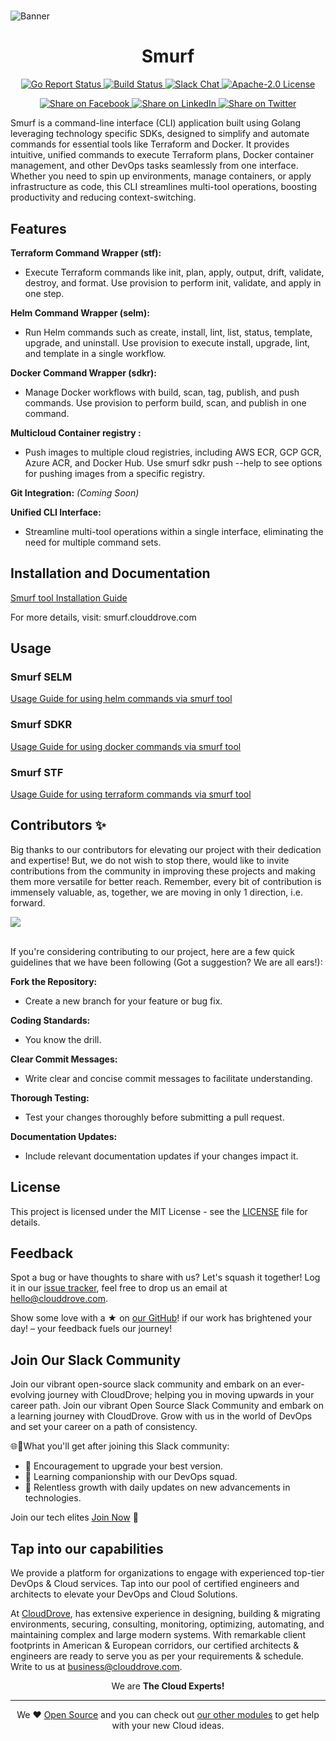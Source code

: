 # 
![Banner](https://github.com/clouddrove/terraform-module-template/assets/119565952/67a8a1af-2eb7-40b7-ae07-c94cde9ce062)
<h1 align="center">
    Smurf
</h1>

<p align="center">
    <a href="https://goreportcard.com/report/github.com/clouddrove/smurf">
        <img alt="Go Report Status" src="https://goreportcard.com/badge/github.com/clouddrove/smurf">
    </a>
    <a href="https://github.com/clouddrove/smurf/">
        <img alt="Build Status" src="https://img.shields.io/badge/test-passing-green">
    </a>
    <a href="https://www.launchpass.com/devops-talks">
        <img alt="Slack Chat" src="https://img.shields.io/badge/join%20slack-blue">
    </a>
  <a href="http://www.apache.org/licenses/LICENSE-2.0">
    <img alt="Apache-2.0 License" src="https://img.shields.io/badge/apache-2-0.svg">
  </a>
</p>


<p align="center">
<a href='https://facebook.com/sharer/sharer.php?u=https://github.com/clouddrove/smurf'>
  <img title="Share on Facebook" src="https://user-images.githubusercontent.com/50652676/62817743-4f64cb80-bb59-11e9-90c7-b057252ded50.png" />
</a>
<a href='https://www.linkedin.com/shareArticle?mini=true&title=smurf&url=https://github.com/clouddrove/smurf'>
  <img title="Share on LinkedIn" src="https://user-images.githubusercontent.com/50652676/62817742-4e339e80-bb59-11e9-87b9-a1f68cae1049.png" />
</a>
<a href='https://twitter.com/intent/tweet/?text=smurf&url=https://github.com/clouddrove/smurf'>
  <img title="Share on Twitter" src="https://user-images.githubusercontent.com/50652676/62817740-4c69db00-bb59-11e9-8a79-3580fbbf6d5c.png" />
</a>
</p>

Smurf is a command-line interface (CLI) application built using Golang leveraging technology specific SDKs, designed to simplify and automate commands for essential tools like Terraform and Docker. It provides intuitive, unified commands to execute Terraform plans, Docker container management, and other DevOps tasks seamlessly from one interface. Whether you need to spin up environments, manage containers, or apply infrastructure as code, this CLI streamlines multi-tool operations, boosting productivity and reducing context-switching.
## Features

**Terraform Command Wrapper (stf):** 
- Execute Terraform commands like init, plan, apply, output, drift, validate, destroy, and format. Use provision to perform init, validate, and apply in one step.

**Helm Command Wrapper (selm):**
- Run Helm commands such as create, install, lint, list, status, template, upgrade, and uninstall. Use provision to execute install, upgrade, lint, and template in a single workflow.

**Docker Command Wrapper (sdkr):**
- Manage Docker workflows with build, scan, tag, publish, and push commands. Use provision to perform build, scan, and publish in one command.

**Multicloud Container registry :**
- Push images to multiple cloud registries, including AWS ECR, GCP GCR, Azure ACR, and Docker Hub. Use smurf sdkr push --help to see options for pushing images from a specific registry.

**Git Integration:** *(Coming Soon)*

**Unified CLI Interface:**
- Streamline multi-tool operations within a single interface, eliminating the need for multiple command sets.

## Installation and Documentation
[Smurf tool Installation Guide](docs/installation.md)

For more details, visit: smurf.clouddrove.com
## Usage

### Smurf SELM
[Usage Guide for using helm commands via smurf tool](docs/selm/README.md)
### Smurf SDKR
[Usage Guide for using docker commands via smurf tool](docs/sdkr/README.md)
### Smurf STF
[Usage Guide for using terraform commands via smurf tool](docs/stf/README.md)

## Contributors ✨ 

Big thanks to our contributors for elevating our project with their dedication and expertise! But, we do not wish to stop there, would like to invite contributions from the community in improving these projects and making them more versatile for better reach. Remember, every bit of contribution is immensely valuable, as, together, we are moving in only 1 direction, i.e. forward.

<a href="https://github.com/clouddrove/smurf/graphs/contributors">
  <img src="https://contrib.rocks/image?repo=clouddrove/smurf" />
</a>  
<br>
<br> 

If you're considering contributing to our project, here are a few quick guidelines that we have been following (Got a suggestion? We are all ears!):

**Fork the Repository:** 
- Create a new branch for your feature or bug fix.

**Coding Standards:** 
- You know the drill.

**Clear Commit Messages:** 
- Write clear and concise commit messages to facilitate understanding.

**Thorough Testing:** 
- Test your changes thoroughly before submitting a pull request.

**Documentation Updates:** 
- Include relevant documentation updates if your changes impact it.

## License

This project is licensed under the MIT License - see the [LICENSE](LICENSE) file for details.

## Feedback
Spot a bug or have thoughts to share with us? Let's squash it together! Log it in our [issue tracker](https://github.com/clouddrove/smurf/issues), feel free to drop us an email at [hello@clouddrove.com](mailto:hello@clouddrove.com).

Show some love with a ★ on [our GitHub](https://github.com/clouddrove/smurf)!  if our work has brightened your day! – your feedback fuels our journey!

## Join Our Slack Community

Join our vibrant open-source slack community and embark on an ever-evolving journey with CloudDrove; helping you in moving upwards in your career path.
Join our vibrant Open Source Slack Community and embark on a learning journey with CloudDrove. Grow with us in the world of DevOps and set your career on a path of consistency.

🌐💬What you'll get after joining this Slack community:

- 🚀 Encouragement to upgrade your best version.
- 🌈 Learning companionship with our DevOps squad.
- 🌱 Relentless growth with daily updates on new advancements in technologies.

Join our tech elites [Join Now][slack] 🚀



## Tap into our capabilities
We provide a platform for organizations to engage with experienced top-tier DevOps & Cloud services. Tap into our pool of certified engineers and architects to elevate your DevOps and Cloud Solutions.

At [CloudDrove][website], has extensive experience in designing, building & migrating environments, securing, consulting, monitoring, optimizing, automating, and maintaining complex and large modern systems. With remarkable client footprints in American & European corridors, our certified architects & engineers are ready to serve you as per your requirements & schedule. Write to us at [business@clouddrove.com](mailto:business@clouddrove.com).

<p align="center">We are <b> The Cloud Experts!</b></p>
<hr />
<p align="center">We ❤️  <a href="https://github.com/clouddrove">Open Source</a> and you can check out <a href="https://registry.terraform.io/namespaces/clouddrove">our other modules</a> to get help with your new Cloud ideas.</p>

[website]: https://clouddrove.com
[blog]: https://blog.clouddrove.com
[slack]: https://www.launchpass.com/devops-talks
[github]: https://github.com/clouddrove
[linkedin]: https://linkedin.com/company/clouddrove
[twitter]: https://twitter.com/clouddrove/
[email]: https://clouddrove.com/contact-us.html
[terraform_modules]: https://github.com/clouddrove?utf8=%E2%9C%93&q=terraform-&type=&language=
